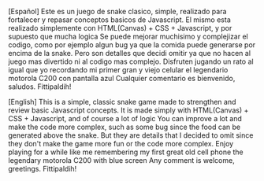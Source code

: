 [Español]
Este es un juego de snake clasico, simple, realizado para fortalecer y repasar conceptos basicos de Javascript.
El mismo esta realizado simplemente con HTML(Canvas) + CSS + Javascript, y por supuesto que mucha logica
Se puede mejorar muchisimo y complejizar el codigo, como por ejemplo algun bug ya que la comida puede generarse por encima de la snake. Pero son detalles que decidi omitir ya que no hacen al juego mas divertido ni al codigo mas complejo.
Disfruten jugando un rato al igual que yo recordando mi primer gran y viejo celular el legendario motorola C200 con pantalla azul
Cualquier comentario es bienvenido, saludos. Fittipaldih!

[English]
This is a simple, classic snake game made to strengthen and review basic Javascript concepts.
It is made simply with HTML(Canvas) + CSS + Javascript, and of course a lot of logic
You can improve a lot and make the code more complex, such as some bug since the food can be generated above the snake. But they are details that I decided to omit since they don't make the game more fun or the code more complex.
Enjoy playing for a while like me remembering my first great old cell phone the legendary motorola C200 with blue screen
Any comment is welcome, greetings. Fittipaldih!